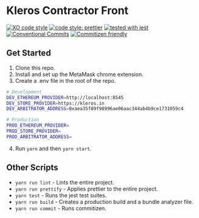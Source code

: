 # Kleros Contractor Front

[![XO code style](https://img.shields.io/badge/code_style-XO-5ed9c7.svg)](https://github.com/sindresorhus/xo) [![code style: prettier](https://img.shields.io/badge/code_style-prettier-ff69b4.svg?style=flat-square)](https://github.com/prettier/prettier) [![tested with jest](https://img.shields.io/badge/tested_with-jest-99424f.svg)](https://github.com/facebook/jest) [![Conventional Commits](https://img.shields.io/badge/Conventional%20Commits-1.0.0-yellow.svg)](https://conventionalcommits.org) [![Commitizen friendly](https://img.shields.io/badge/commitizen-friendly-brightgreen.svg)](http://commitizen.github.io/cz-cli/)

## Get Started

1. Clone this repo.
2. Install and set up the MetaMask chrome extension.
3. Create a .env file in the root of the repo.

```sh
# Development
DEV_ETHEREUM_PROVIDER=http://localhost:8545
DEV_STORE_PROVIDER=https://kleros.in
DEV_ARBITRATOR_ADDRESS=0xaea35f89f98996ae06aac344ab4b9ce1731059c4

# Production
PROD_ETHEREUM_PROVIDER=
PROD_STORE_PROVIDER=
PROD_ARBITRATOR_ADDRESS=
```

4. Run `yarn` and then `yarn start`.

## Other Scripts

* `yarn run lint` - Lints the entire project.
* `yarn run prettify` - Applies prettier to the entire project.
* `yarn test` - Runs the jest test suites.
* `yarn run build` - Creates a production build and a bundle analyzer file.
* `yarn run commit` - Runs commitizen.
